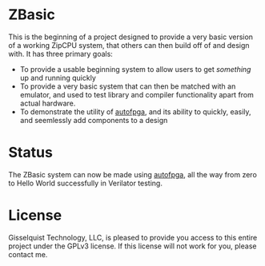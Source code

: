 # ZBasic

This is the beginning of a project designed to provide a very basic version
of a working ZipCPU system, that others can then build off of and design with.
It has three primary goals:
- To provide a usable beginning system to allow users to get *something* up and running quickly
- To provide a very basic system that can then be matched with an emulator, and used to test library and compiler functionality apart from actual hardware.
- To demonstrate the utility of [autofpga](https://github.com/ZipCPU/autofpga), and its ability to quickly, easily, and seemlessly add components to a design

# Status

The ZBasic system can now be made using [autofpga](https://github.com/ZipCPU/autofpga), all the way from zero to Hello World successfully in Verilator testing.

# License

Gisselquist Technology, LLC, is pleased to provide you access to this entire
project under the GPLv3 license.  If this license will not work for you, please
contact me.

